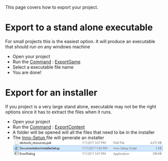 This page covers how to export your project.

 # Export to a stand alone executable
For small projects this is the easiest option. It will produce an executable that should run on any windows machine

 - Open your project
 - Run the [Command](https://github.com/ZilchEngine/ZilchDocs/blob/master/zilch_editor_documentation/zeromanual/editor/editorcommands.markdown) : [ExportGame](https://github.com/ZilchEngine/ZilchDocs/blob/master/code_reference/command_reference.markdown#exportgame)
 - Select a executable file name
 - You are done!

 # Export for an installer
If you project is a very large stand alone, executable may not be the right options since it has to extract the files when it runs.

 - Open your project
 - Run the [Command](https://github.com/ZilchEngine/ZilchDocs/blob/master/zilch_editor_documentation/zeromanual/editor/editorcommands.markdown) : [ExportContent](https://github.com/ZilchEngine/ZilchDocs/blob/master/code_reference/command_reference.markdown#exportcontent)
 - A folder will be opened will all the files that need to be in the installer
 - The [Inno-Setup ](http://www.jrsoftware.org/isdl.php ) file will generate an installer
   ![image](https://raw.githubusercontent.com/ZilchEngine/ZilchFiles/master/doc_files/47333.png)
 

 